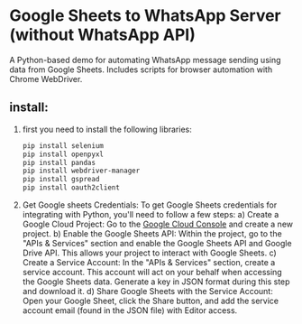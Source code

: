 # Google Sheets to WhatsApp Server (without WhatsApp API)
A Python-based demo for automating WhatsApp message sending using data from Google Sheets. Includes scripts for browser automation with Chrome WebDriver.
## install:
1) first you need to install the following libraries:
   ```bash
   pip install selenium
   pip install openpyxl
   pip install pandas
   pip install webdriver-manager
   pip install gspread
   pip install oauth2client
   ```
2) Get Google sheets Credentials:
   To get Google Sheets credentials for integrating with Python, you'll need to follow a few steps:
   a) Create a Google Cloud Project: Go to the [Google Cloud Console](https://cloud.google.com/) and create a new project.
   b) Enable the Google Sheets API: Within the project, go to the "APIs & Services" section and enable the Google Sheets API and Google Drive API. This allows your project to interact with Google Sheets.
   c) Create a Service Account: In the "APIs & Services" section, create a service account. This account will act on your behalf when accessing the Google Sheets data. Generate a key in JSON format during this step and download it.
   d) Share Google Sheets with the Service Account: Open your Google Sheet, click the Share button, and add the service account email (found in the JSON file) with Editor access.
